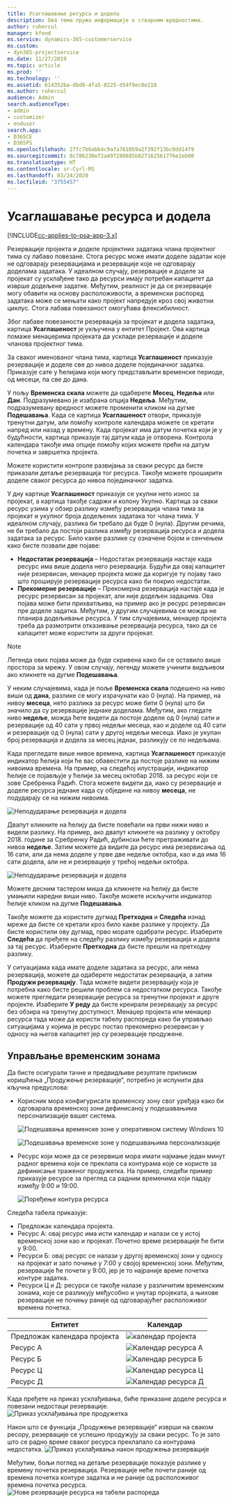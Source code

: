 ```yaml
---
title: Усаглашавање ресурса и додела
description: Ова тема пружа информације о стварним вредностима.
author: ruhercul
manager: kfend
ms.service: dynamics-365-customerservice
ms.custom:
- dyn365-projectservice
ms.date: 11/27/2019
ms.topic: article
ms.prod: ''
ms.technology: ''
ms.assetid: 614352ba-dbd8-4fa5-8225-d54f9ec0e218
ms.author: ruhercul
audience: Admin
search.audienceType:
- admin
- customizer
- enduser
search.app:
- D365CE
- D365PS
ms.openlocfilehash: 27fc7b6abb4c9a7a761059a2f392f13bc0dd14f9
ms.sourcegitcommit: 8c786230ef2a497280885b827162561776e2eb00
ms.translationtype: HT
ms.contentlocale: sr-Cyrl-RS
ms.lasthandoff: 03/24/2020
ms.locfileid: "3755457"
---
```

# <a name="reconcile-bookings-and-assignments"></a>Усаглашавање ресурса и додела

[!INCLUDE[cc-applies-to-psa-app-3.x](../includes/cc-applies-to-psa-app-3x.md)]

Резервације пројекта и доделе пројектних задатака члана пројектног тима су лабаво повезане. Стога ресурс може имати доделе задатак које не одговарају резервацијама и резервације које не одговарају доделама задатака. У идеалном случају, резервације и доделе за пројекат су усклађене тако да ресурси имају потребан капацитет да изврше додељене задатке. Међутим, реалност је да се резервације могу обавити на основу расположивости, а временски распоред задатака може се мењати како пројект напредује кроз свој животни циклус. Стога лабава повезаност омогућава флексибилност.

Због лабаве повезаности резервација за пројекат и додела задатака, картица **Усаглашеност** је укључена у ентитет Пројект. Ова картица помаже менаџерима пројеката да ускладе резервације и доделе чланова пројектног тима.

За сваког именованог члана тима, картица **Усаглашеност** приказује резервације и доделе све до нивоа доделе појединачног задатка. Приказује сате у ћелијама који могу представљати временске периоде, од месеци, па све до дана.

У пољу **Временска скала** можете да одаберете **Месец**, **Недеља** или **Дан**. Подразумевано је изабрана опција **Недеља**. Међутим, подразумевану вредност можете променити кликом на дугме **Подешавања**. Када се картица **Усаглашеност** отвори, приказује тренутни датум, али помоћу контроле календара можете се кретати напред или назад у времену. Када пројекат има датум почетка који је у будућности, картица приказује тај датум када је отворена. Контрола календара такође има опције помоћу којих можете прећи на датум почетка и завршетка пројекта.

Можете користити контроле развијања за сваки ресурс да бисте приказали детаље резервација тог ресурса. Такође можете проширити доделе сваког ресурса до нивоа појединачног задатка.

У дну картице **Усаглашеност** приказује се укупни нето износ за пројекат, а картица такође садржи и колону Укупно. Картица за сваки ресурс узима у обзир разлику између резервација члана тима за пројекат и укупног броја додељених задатака тог члана тима. У идеалном случају, разлика би требало да буде 0 (нула). Другим речима, не би требало да постоји разлика између резервација ресурса и додела задатака за ресурс. Било какве разлике су означене бојом и сенчењем како бисте позвали две појаве:

- **Недостатак резервација** – Недостатак резервација настаје када ресурс има више додела него резервација. Будући да овај капацитет није резервисан, менаџер пројекта може да коригује ту појаву тако што проширује резервације ресурса како би покрио недостатак.
- **Прекомерне резервације** – Прекомерна резервација настаје када је ресурс резервисан за пројекат, али није додељен задацима. Ова појава може бити прихватљива, на пример ако је ресурс резервисан пре доделе задатка. Међутим, у другим случајевима се можда не планира додељивање ресурса. У тим случајевима, менаџер пројекта треба да размотрити отказивање резервација ресурса, тако да се капацитет може користити за други пројекат.

> [!NOTE]
> Легенда ових појава може да буде скривена како би се оставило више простора за мрежу. У овом случају, легенду можете учинити видљивом ако кликнете на дугме **Подешавања**.

У неким случајевима, када је поље **Временска скала** подешено на ниво виши од **дана**, разлике се могу израчунати као 0 (нула). На пример, на нивоу **месеца**, нето разлика за ресурс може бити 0 (нула) што би значило да су резервације једнаке доделама. Међутим, ако гледате ниво **недеље**, можда ћете видети да постоје доделе од 0 (нула) сати и резервације од 40 сати у првој недељи месеца, као и доделе од 40 сати и резервације од 0 (нула) сати у другој недељи месеца. Иако је укупан број резервација и додела за месец једнак, разликују се по недељама.

Када прегледате више нивое времена, картица **Усаглашеност** приказује индикатор ћелија који ће вас обавестити да постоје разлике на нижим нивоима времена. На пример, на следећој илустрацији, индикатор ћелије се појављује у ћелији за месец октобар 2018. за ресурс који се зове Сребренка Радић. Стога можете видети да, иако су резервације и доделе ресурса једнаке када су обједине на нивоу **месеца**, не подударају се на нижим нивоима.

![Неподударање резервација и додела](media/reconcile-assignments-01.JPG)

Двапут кликните на ћелију да бисте повећали на први нижи ниво и видели разлику. На пример, ако двапут кликнете на разлику у октобру 2018. године за Сребренку Радић, дубински ћете претраживати до нивоа **недеље**. Затим можете да видите да ресурс има резервисања од 16 сати, али да нема доделе у прве две недеље октобра, као и да има 16 сати додела, али не и резервације у трећој недељи октобра.

![Неподударање резервација и додела](media/reconcile-assignments-02.JPG)

Можете десним тастером миша да кликнете на ћелију да бисте умањили наредни виши ниво. Такође можете искључити индикатор ћелије кликом на дугме **Подешавања**. 

Такође можете да користите дугмад **Претходна** и **Следећа** изнад мреже да бисте се кретали кроз било какве разлике у пројекту. Да бисте користили ову дугмад, прво морате одабрати ресурс. Изаберите **Следећа** да пређете на следећу разлику између резервација и додела за тај ресурс. Изаберите **Претходна** да бисте прешли на претходну разлику.

У ситуацијама када имате доделе задатака за ресурс, али нема резервација, можете да одаберете недостатак резервација, а затим **Продужи резервацију**. Тада можете видети резервацију која је потребна како бисте решили проблем са недостатком ресурса. Такође можете прегледати резервације ресурса за тренутни пројекат и друге пројекте. Изаберите **У реду** да бисте креирали резервацију за ресурс без обзира на тренутну доступност. Менаџер пројекта или менаџер ресурса тада може да користи табелу распореда како би управљао ситуацијама у којима је ресурс постао прекомерно резервисан у односу на његов капацитет јер су резервације продужене.

## <a name="managing-with-time-zones"></a>Управљање временским зонама
Да бисте осигурали тачне и предвидљиве резултате приликом коришћења „Продужење резервације“, потребно је испунити два кључна предуслова:  

- Корисник мора конфигурисати временску зону свог уређаја како би одговарала временској зони дефинисаној у подешавањима персонализације вашег система.
 
  ![Подешавања временске зоне у оперативном систему Windows 10](media/reconcile-assignments-03.png)

  ![Подешавања временске зоне у подешавањима персонализације](media/reconcile-assignments-04.png)
 
- Ресурс који може да се резервише мора имати најмање један минут радног времена који се преклапа са контурама које се користе за дефинисање траженог продужетка. На пример, следећи пример приказује ресурсе за преглед са радним временима који падају између 9:00 и 19:00. 

  ![Поређење контура ресурса](media/reconcile-assignments-05.png)

Следећа табела приказује:

- Предложак календара пројекта.
- Ресурс А: овај ресурс има исти календар и налази се у истој временској зони као и пројекат. Почетно време резервације ће бити у 9:00.
- Ресурси Б: овај ресурс се налази у другој временској зони у односу на пројекат и зато почиње у 7:00 у својој временској зони. Међутим, резервације ће почети у 9:00, јер је то најраније време почетка контуре задатка.
- Ресурси Ц и Д: ресурси се такође налазе у различитим временским зонама, које се разликују међусобно и унутар пројеката, а њихове резервације не почињу раније од одговарајућег расположивог времена почетка.

|Ентитет  |Календар  |
|-|-|
|Предложак календара пројекта   | ![календар пројекта](media/reconcile-assignments-06.png) |
|Ресурс А  | ![Календар ресурса А](media/reconcile-assignments-06.png) |
|Ресурс Б  |  ![Календар ресурса Б](media/reconcile-assignments-07.png) |
|Ресурс Ц  |  ![Календар ресурса Ц](media/reconcile-assignments-08.png) |
|Ресурс Д  | ![Календар ресурса Д](media/reconcile-assignments-09.png)  |
 
Када пређете на приказ усклађивања, биће приказане доделе ресурса и повезани недостаци резервације.
 ![Приказ усклађивања пре продужетка](media/reconcile-assignments-10.png)

Након што се функција „Продужење резервације“ изврши на сваком ресору, резервације се успешно продужују за сваки ресурс. То је зато што се радно време сваког ресурса преклапало са контурама недостатка.
 ![Приказ усклађивања након продужења резервације](media/reconcile-assignments-11.png) 

Међутим, бољи поглед на детаље резервације показује разлике у времену почетка резервација. Резервације неће почети раније од времена почетка контуре задатка и не раније од расположивог времена почетка ресурса.
 ![Нове резервације ресурса на табели распореда](media/reconcile-assignments-12.png)
